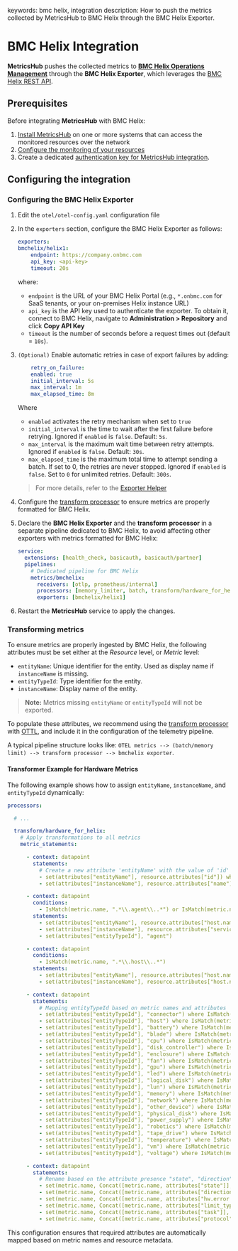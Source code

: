 keywords: bmc helix, integration
description: How to push the metrics collected by MetricsHub to BMC Helix through the BMC Helix Exporter.

# BMC Helix Integration

<!-- MACRO{toc|fromDepth=1|toDepth=2|id=toc} -->

**MetricsHub** pushes the collected metrics to [**BMC Helix Operations Management**](https://www.bmc.com/it-solutions/bmc-helix-operations-management.html) through the **BMC Helix Exporter**, which leverages the [BMC Helix REST API](https://docs.bmc.com/docs/helixoperationsmanagement/244/en/metric-operation-management-endpoints-in-the-rest-api-1392780044.html).

## Prerequisites

Before integrating **MetricsHub** with BMC Helix:

1. [Install MetricsHub](../installation/index.md) on one or more systems that can access the monitored resources over the network
2. [Configure the monitoring of your resources](../configuration/configure-monitoring.md)
3. Create a dedicated [authentication key for MetricsHub integration](https://docs.bmc.com/docs/helixportal244/using-api-keys-for-external-integrations-1391501992.html).

## Configuring the integration

### Configuring the BMC Helix Exporter

1. Edit the `otel/otel-config.yaml` configuration file
2. In the `exporters` section, configure the BMC Helix Exporter as follows:
    
    ```yaml
    exporters:
    bmchelix/helix1:
        endpoint: https://company.onbmc.com
        api_key: <api-key>
        timeout: 20s
    ```

    where:
   - `endpoint` is the URL of your BMC Helix Portal (e.g., `*.onbmc.com` for SaaS tenants, or your on-premises Helix instance URL)
   - `api_key` is the API key used to authenticate the exporter. To obtain it, connect to BMC Helix, navigate to **Administration > Repository** and click **Copy API Key**
   - `timeout` is the number of seconds before a request times out (default = `10s`).
 
3. `(Optional)` Enable automatic retries in case of export failures by adding:

    ```yaml
        retry_on_failure:
        enabled: true
        initial_interval: 5s
        max_interval: 1m
        max_elapsed_time: 8m
    ```

    Where
     - `enabled` activates the retry mechanism when set to `true`
     - `initial_interval` is the time to wait after the first failure before retrying. Ignored if `enabled` is `false`. Default: `5s`.
     - `max_interval` is the maximum wait time between retry attempts. Ignored if `enabled` is `false`. Default: `30s`.
     - `max_elapsed_time` is the maximum total time to attempt sending a batch. If set to 0, the retries are never stopped. Ignored if `enabled` is `false`. Set to `0` for unlimited retries. Default: `300s`.


    > For more details, refer to the [Exporter Helper](https://github.com/open-telemetry/opentelemetry-collector/tree/main/exporter/exporterhelper#configuration)

4. Configure the [transform processor](#transformer-example-for-hardware-metrics) to ensure metrics are properly formatted for BMC Helix.

5. Declare the **BMC Helix Exporter** and the **transform processor** in a separate pipeline dedicated to BMC Helix, to avoid affecting other exporters with metrics formatted for BMC Helix:

    ```yaml
    service:
      extensions: [health_check, basicauth, basicauth/partner]
      pipelines:
        # Dedicated pipeline for BMC Helix
        metrics/bmchelix:
          receivers: [otlp, prometheus/internal]
          processors: [memory_limiter, batch, transform/hardware_for_helix]
          exporters: [bmchelix/helix1]
    ```

6. Restart the **MetricsHub** service to apply the changes.

### Transforming metrics

To ensure metrics are properly ingested by BMC Helix, the following attributes must be set either at the *Resource* level, or  *Metric* level:  

- `entityName`: Unique identifier for the entity. Used as display name if `instanceName` is missing.
- `entityTypeId`: Type identifier for the entity.
- `instanceName`: Display name of the entity.

> **Note:**  Metrics missing `entityName` or `entityTypeId` will not be exported.

To populate these attributes, we recommend using the [transform processor](https://github.com/open-telemetry/opentelemetry-collector-contrib/tree/main/processor/transformprocessor) with [OTTL](https://github.com/open-telemetry/opentelemetry-collector-contrib/tree/main/pkg/ottl), and include it in the configuration of the telemetry pipeline.

A typical pipeline structure looks like: `OTEL metrics --> (batch/memory limit) --> transform processor --> bmchelix exporter`.

#### Transformer Example for Hardware Metrics

The following example shows how to assign `entityName`, `instanceName`, and `entityTypeId` dynamically:

```yaml
processors:

  # ...

  transform/hardware_for_helix:
    # Apply transformations to all metrics
    metric_statements:

      - context: datapoint
        statements:
          # Create a new attribute 'entityName' with the value of 'id'
          - set(attributes["entityName"], resource.attributes["id"]) where resource.attributes["id"] != nil
          - set(attributes["instanceName"], resource.attributes["name"]) where resource.attributes["name"] != nil

      - context: datapoint
        conditions:
          - IsMatch(metric.name, ".*\\.agent\\..*") or IsMatch(metric.name, "metricshub\\.license\\..*")
        statements:
          - set(attributes["entityName"], resource.attributes["host.name"]) where resource.attributes["host.name"] != nil
          - set(attributes["instanceName"], resource.attributes["service.name"]) where resource.attributes["service.name"] != nil
          - set(attributes["entityTypeId"], "agent")

      - context: datapoint
        conditions:
          - IsMatch(metric.name, ".*\\.host\\..*")
        statements:
          - set(attributes["entityName"], resource.attributes["host.name"]) where resource.attributes["host.name"] != nil
          - set(attributes["instanceName"], resource.attributes["host.name"]) where resource.attributes["host.name"] != nil

      - context: datapoint
        statements:
          # Mapping entityTypeId based on metric names and attributes
          - set(attributes["entityTypeId"], "connector") where IsMatch(metric.name, ".*\\.connector\\..*")
          - set(attributes["entityTypeId"], "host") where IsMatch(metric.name, ".*\\.host\\..*") or attributes["hw.type"] == "host"
          - set(attributes["entityTypeId"], "battery") where IsMatch(metric.name, "hw\\.battery\\..*") or attributes["hw.type"] == "battery"
          - set(attributes["entityTypeId"], "blade") where IsMatch(metric.name, "hw\\.blade\\..*") or attributes["hw.type"] == "blade"
          - set(attributes["entityTypeId"], "cpu") where IsMatch(metric.name, "hw\\.cpu\\..*") or attributes["hw.type"] == "cpu"
          - set(attributes["entityTypeId"], "disk_controller") where IsMatch(metric.name, "hw\\.disk_controller\\..*") or attributes["hw.type"] == "disk_controller"
          - set(attributes["entityTypeId"], "enclosure") where IsMatch(metric.name, "hw\\.enclosure\\..*") or attributes["hw.type"] == "enclosure"
          - set(attributes["entityTypeId"], "fan") where IsMatch(metric.name, "hw\\.fan\\..*") or attributes["hw.type"] == "fan"
          - set(attributes["entityTypeId"], "gpu") where IsMatch(metric.name, "hw\\.gpu\\..*") or attributes["hw.type"] == "gpu"
          - set(attributes["entityTypeId"], "led") where IsMatch(metric.name, "hw\\.led\\..*") or attributes["hw.type"] == "led"
          - set(attributes["entityTypeId"], "logical_disk") where IsMatch(metric.name, "hw\\.logical_disk\\..*") or attributes["hw.type"] == "logical_disk"
          - set(attributes["entityTypeId"], "lun") where IsMatch(metric.name, "hw\\.lun\\..*") or attributes["hw.type"] == "lun"
          - set(attributes["entityTypeId"], "memory") where IsMatch(metric.name, "hw\\.memory\\..*") or attributes["hw.type"] == "memory"
          - set(attributes["entityTypeId"], "network") where IsMatch(metric.name, "hw\\.network\\..*") or attributes["hw.type"] == "network"
          - set(attributes["entityTypeId"], "other_device") where IsMatch(metric.name, "hw\\.other_device\\..*") or attributes["hw.type"] == "other_device"
          - set(attributes["entityTypeId"], "physical_disk") where IsMatch(metric.name, "hw\\.physical_disk\\..*") or attributes["hw.type"] == "physical_disk"
          - set(attributes["entityTypeId"], "power_supply") where IsMatch(metric.name, "hw\\.power_supply\\..*") or attributes["hw.type"] == "power_supply"
          - set(attributes["entityTypeId"], "robotics") where IsMatch(metric.name, "hw\\.robotics\\..*") or attributes["hw.type"] == "robotics"
          - set(attributes["entityTypeId"], "tape_drive") where IsMatch(metric.name, "hw\\.tape_drive\\..*") or attributes["hw.type"] == "tape_drive"
          - set(attributes["entityTypeId"], "temperature") where IsMatch(metric.name, "hw\\.temperature.*") or attributes["hw.type"] == "temperature"
          - set(attributes["entityTypeId"], "vm") where IsMatch(metric.name, "hw\\.vm\\..*") or attributes["hw.type"] == "vm"
          - set(attributes["entityTypeId"], "voltage") where IsMatch(metric.name, "hw\\.voltage.*") or attributes["hw.type"] == "voltage"

      - context: datapoint
        statements:
          # Rename based on the attribute presence "state", "direction", "hw.error.type", "limit_type", "task"
          - set(metric.name, Concat([metric.name, attributes["state"]], ".")) where attributes["state"] != nil
          - set(metric.name, Concat([metric.name, attributes["direction"]], ".")) where attributes["direction"] != nil
          - set(metric.name, Concat([metric.name, attributes["hw.error.type"]], ".")) where attributes["hw.error.type"] != nil
          - set(metric.name, Concat([metric.name, attributes["limit_type"]], ".")) where attributes["limit_type"] != nil
          - set(metric.name, Concat([metric.name, attributes["task"]], ".")) where attributes["task"] != nil
          - set(metric.name, Concat([metric.name, attributes["protocol"]], ".")) where attributes["protocol"] != nil
```

This configuration ensures that required attributes are automatically mapped based on metric names and resource metadata.
